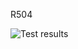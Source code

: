 R504

![Test results](https://github.com/Ghostrider75001/tp-r504/actions/workflows/pytest.yml/badge.svg)
